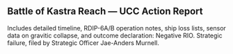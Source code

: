 ## Battle of Kastra Reach — UCC Action Report

Includes detailed timeline, RDIP-6A/B operation notes, ship loss lists, sensor data on gravitic collapse, and outcome declaration: Negative RIO. Strategic failure, filed by Strategic Officer Jae-Anders Murnell.